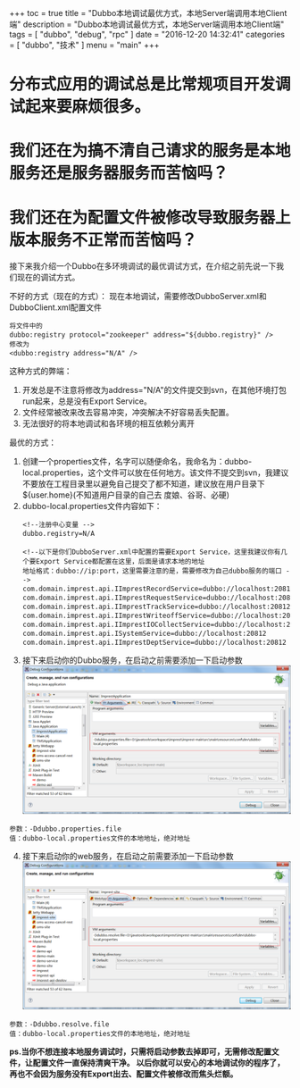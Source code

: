 +++
toc = true
title = "Dubbo本地调试最优方式，本地Server端调用本地Client端"
description = "Dubbo本地调试最优方式，本地Server端调用本地Client端"
tags = [
    "dubbo",
	"debug",
	"rpc"
]
date = "2016-12-20 14:32:41"
categories = [
    "dubbo",
    "技术"
]
menu = "main"
+++


# 分布式应用的调试总是比常规项目开发调试起来要麻烦很多。

# 我们还在为搞不清自己请求的服务是本地服务还是服务器服务而苦恼吗？

# 我们还在为配置文件被修改导致服务器上版本服务不正常而苦恼吗？

接下来我介绍一个Dubbo在多环境调试的最优调试方式，在介绍之前先说一下我们现在的调试方式。

不好的方式（现在的方式）：
现在本地调试，需要修改DubboServer.xml和DubboClient.xml配置文件
```
将文件中的
dubbo:registry protocol="zookeeper" address="${dubbo.registry}" />
修改为
<dubbo:registry address="N/A" />
```
这种方式的弊端：
1. 开发总是不注意将修改为address="N/A"的文件提交到svn，在其他环境打包run起来，总是没有Export Service。
2. 文件经常被改来改去容易冲突，冲突解决不好容易丢失配置。
3. 无法很好的将本地调试和各环境的相互依赖分离开

最优的方式：
1. 创建一个properties文件，名字可以随便命名，我命名为：dubbo-local.properties，这个文件可以放在任何地方。该文件不提交到svn，我建议不要放在工程目录里以避免自己提交了都不知道，建议放在用户目录下${user.home}(不知道用户目录的自己去 度娘、谷哥、必硬)
2. dubbo-local.properties文件内容如下：
	```
	<!--注册中心变量 -->
	dubbo.registry=N/A
	 
	<!--以下是你们DubboServer.xml中配置的需要Export Service，这里我建议你有几个要Export Service都配置在这里，后面是请求本地的地址
	地址格式：dubbo://ip:port，这里需要注意的是，需要修改为自己dubbo服务的端口 -->
	com.domain.imprest.api.IImprestRecordService=dubbo://localhost:20812
	com.domain.imprest.api.IImprestRequestService=dubbo://localhost:20812
	com.domain.imprest.api.IImprestTrackService=dubbo://localhost:20812
	com.domain.imprest.api.IImprestWriteoffService=dubbo://localhost:20812
	com.domain.imprest.api.IImprestIOCollectService=dubbo://localhost:20812
	com.domain.imprest.api.ISystemService=dubbo://localhost:20812
	com.domain.imprest.api.IImprestDeptService=dubbo://localhost:20812
	```
3. 接下来启动你的Dubbo服务，在启动之前需要添加一下启动参数
![dubbo1](/img/dubbo/1.png)
```
参数：-Ddubbo.properties.file
值：dubbo-local.properties文件的本地地址，绝对地址
```
4. 接下来启动你的web服务，在启动之前需要添加一下启动参数
![dubbo2](/img/dubbo/2.png)
```
参数：-Ddubbo.resolve.file
值：dubbo-local.properties文件的本地地址，绝对地址
```
**ps.当你不想连接本地服务调试时，只需将启动参数去掉即可，无需修改配置文件，让配置文件一直保持清爽干净。
以后你就可以安心的本地调试你的程序了，再也不会因为服务没有Export出去、配置文件被修改而焦头烂额。**

